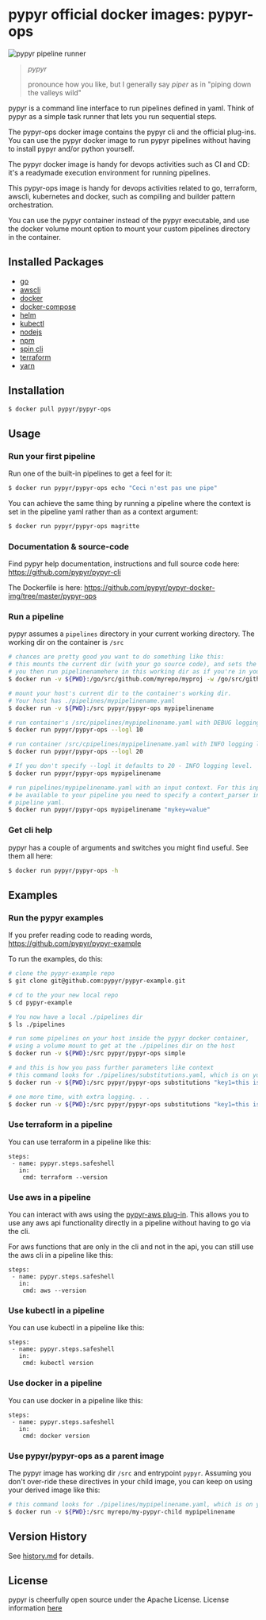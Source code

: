 # pypyr official docker images: pypyr-ops

![pypyr pipeline runner](https://pypyr.io/images/pypyr-logo-small.png)

> *pypyr*
>
> pronounce how you like, but I generally say *piper* as in "piping
    down the valleys wild"

pypyr is a command line interface to run pipelines defined in yaml.
Think of pypyr as a simple task runner that lets you run sequential
steps.

The pypyr-ops docker image contains the pypyr cli and the official plug-ins.
You can use the pypyr docker image to run pypyr pipelines without having
to install pypyr and/or python yourself.

The pypyr docker image is handy for devops activities such as CI and CD: it's a
readymade execution environment for running pipelines.

This pypyr-ops image is handy for devops activities related to go, terraform,
awscli, kubernetes and docker, such as compiling and builder pattern
orchestration.

You can use the pypyr container instead of the pypyr executable, and use the
docker volume mount option to mount your custom pipelines directory in
the container.


## Installed Packages
* [go](https://golang.org/)
* [awscli](https://aws.amazon.com/cli/)
* [docker](https://www.docker.com/)
* [docker-compose](https://docs.docker.com/compose/)
* [helm](https://github.com/helm/)
* [kubectl](https://kubernetes.io/)
* [nodejs](https://nodejs.org/en/)
* [npm](https://www.npmjs.com/)
* [spin cli](https://www.spinnaker.io/guides/spin/cli/)
* [terraform](https://terraform.io)
* [yarn](https://yarnpkg.com/en/)

## Installation

```bash
$ docker pull pypyr/pypyr-ops
```

## Usage
### Run your first pipeline

Run one of the built-in pipelines to get a feel for it:

```bash
$ docker run pypyr/pypyr-ops echo "Ceci n'est pas une pipe"
```

You can achieve the same thing by running a pipeline where the context
is set in the pipeline yaml rather than as a context argument:

```bash
$ docker run pypyr/pypyr-ops magritte
```

### Documentation & source-code
Find pypyr help documentation, instructions and full source code here:
https://github.com/pypyr/pypyr-cli

The Dockerfile is here:
https://github.com/pypyr/pypyr-docker-img/tree/master/pypyr-ops

### Run a pipeline

pypyr assumes a `pipelines` directory in your current
working directory. The working dir on the container is
`/src`

```bash
# chances are pretty good you want to do something like this:
# this mounts the current dir (with your go source code), and sets the working dir to the mount dir
# you then run pipelinenamehere in this working dir as if you're in your repo home.
$ docker run -v ${PWD}:/go/src/github.com/myrepo/myproj -w /go/src/github.com//myrepo/myproj pypyr/pypyr-ops pipelinenamehere`

# mount your host's current dir to the container's working dir.
# Your host has ./pipelines/mypipelinename.yaml
$ docker run -v ${PWD}:/src pypyr/pypyr-ops mypipelinename

# run container's /src/pipelines/mypipelinename.yaml with DEBUG logging level.
$ docker run pypyr/pypyr-ops --logl 10

# run container /src/cpipelines/mypipelinename.yaml with INFO logging level.
$ docker run pypyr/pypyr-ops --logl 20

# If you don't specify --logl it defaults to 20 - INFO logging level.
$ docker run pypyr/pypyr-ops mypipelinename

# run pipelines/mypipelinename.yaml with an input context. For this input to
# be available to your pipeline you need to specify a context_parser in your
# pipeline yaml.
$ docker run pypyr/pypyr-ops mypipelinename "mykey=value"
```

### Get cli help

pypyr has a couple of arguments and switches you might find useful. See
them all here:

```bash
$ docker run pypyr/pypyr-ops -h
```

## Examples
### Run the pypyr examples
If you prefer reading code to reading words, https://github.com/pypyr/pypyr-example

To run the examples, do this:

```bash
# clone the pypyr-example repo
$ git clone git@github.com:pypyr/pypyr-example.git

# cd to the your new local repo
$ cd pypyr-example

# You now have a local ./pipelines dir
$ ls ./pipelines

# run some pipelines on your host inside the pypyr docker container,
# using a volume mount to get at the ./pipelines dir on the host
$ docker run -v ${PWD}:/src pypyr/pypyr-ops simple

# and this is how you pass further parameters like context
# this command looks for ./pipelines/substitutions.yaml, which is on your host.
$ docker run -v ${PWD}:/src pypyr/pypyr-ops substitutions "key1=this is key1 in context,key2=pipe"

# one more time, with extra logging. . .
$ docker run -v ${PWD}:/src pypyr/pypyr-ops substitutions "key1=this is key1 in context,key2=pipe" --logl 10
```

### Use terraform in a pipeline
You can use terraform in a pipeline like this:
```
steps:
 - name: pypyr.steps.safeshell
   in:
    cmd: terraform --version
```


### Use aws in a pipeline
You can interact with aws using the [pypyr-aws plug-in](https://github.com/pypyr/pypyr-aws).
This allows you to use any aws api functionality directly in a pipeline without
having to go via the cli.

For aws functions that are only in the cli and not in the api, you can still use
the aws cli in a pipeline like this:
```
steps:
 - name: pypyr.steps.safeshell
   in:
    cmd: aws --version
```

### Use kubectl in a pipeline
You can use kubectl in a pipeline like this:
```
steps:
 - name: pypyr.steps.safeshell
   in:
    cmd: kubectl version
```

### Use docker in a pipeline
You can use docker in a pipeline like this:
```
steps:
 - name: pypyr.steps.safeshell
   in:
    cmd: docker version
```


### Use pypyr/pypyr-ops as a parent image
The pypyr image has working dir `/src` and entrypoint `pypyr`. Assuming you
don't over-ride these directives in your child image, you can keep on using
your derived image like this:

```bash
# this command looks for ./pipelines/mypipelinename.yaml, which is on your host.
$ docker run -v ${PWD}:/src myrepo/my-pypyr-child mypipelinename
```

## Version History
See [history.md](https://github.com/pypyr/pypyr-docker-img/blob/master/pypyr-ops/history.md) for details.

## License
pypyr is cheerfully open source under the Apache License. License information
[here](https://github.com/pypyr/pypyr-docker-img/blob/master/LICENSE)

